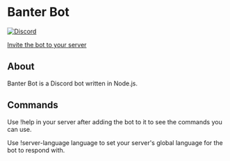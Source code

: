 # Banter Bot
[![Discord](https://discordapp.com/api/guilds/260158980343463937/embed.png)](https://discord.gg/yyDWNBr)

[Invite the bot to your server](https://discordapp.com/oauth2/authorize?client_id=219542626637053952&scope=bot&permissions=271805456)

## About
Banter Bot is a Discord bot written in Node.js.

## Commands
Use !help in your server after adding the bot to it to see the commands you can use.

Use !server-language language to set your server's global language for the bot to respond with.
